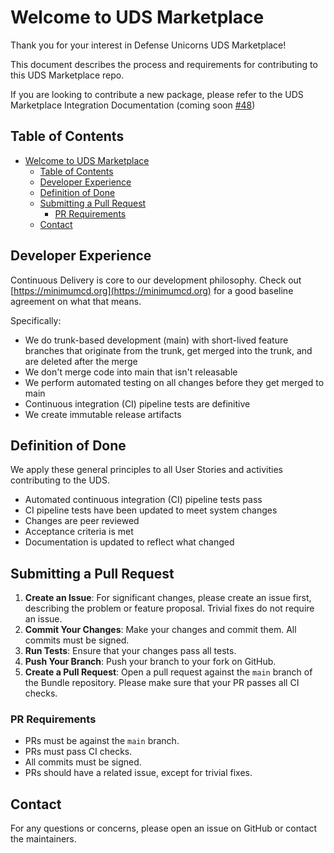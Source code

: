 # Welcome to UDS Marketplace

Thank you for your interest in Defense Unicorns UDS Marketplace!

This document describes the process and requirements for contributing to this UDS Marketplace repo.

If you are looking to contribute a new package, please refer to the UDS Marketplace Integration Documentation (coming soon [#48](https://github.com/defenseunicorns/uds-marketplace/issues/48))

## Table of Contents

- [Welcome to UDS Marketplace](#welcome-to-uds-marketplace)
  - [Table of Contents](#table-of-contents)
  - [Developer Experience](#developer-experience)
  - [Definition of Done](#definition-of-done)
  - [Submitting a Pull Request](#submitting-a-pull-request)
    - [PR Requirements](#pr-requirements)
  - [Contact](#contact)

## Developer Experience

Continuous Delivery is core to our development philosophy. Check out [https://minimumcd.org](https://minimumcd.org) for a good baseline agreement on what that means.

Specifically:

* We do trunk-based development (main) with short-lived feature branches that originate from the trunk, get merged into the trunk, and are deleted after the merge
* We don't merge code into main that isn't releasable
* We perform automated testing on all changes before they get merged to main
* Continuous integration (CI) pipeline tests are definitive
* We create immutable release artifacts

## Definition of Done

We apply these general principles to all User Stories and activities contributing to the UDS.

* Automated continuous integration (CI) pipeline tests pass
* CI pipeline tests have been updated to meet system changes
* Changes are peer reviewed
* Acceptance criteria is met
* Documentation is updated to reflect what changed

## Submitting a Pull Request

1. **Create an Issue**: For significant changes, please create an issue first, describing the problem or feature proposal. Trivial fixes do not require an issue.
2. **Commit Your Changes**: Make your changes and commit them. All commits must be signed.
3. **Run Tests**: Ensure that your changes pass all tests.
4. **Push Your Branch**: Push your branch to your fork on GitHub.
5. **Create a Pull Request**: Open a pull request against the `main` branch of the Bundle repository. Please make sure that your PR passes all CI checks.

### PR Requirements

* PRs must be against the `main` branch.
* PRs must pass CI checks.
* All commits must be signed.
* PRs should have a related issue, except for trivial fixes.

## Contact

For any questions or concerns, please open an issue on GitHub or contact the maintainers.
